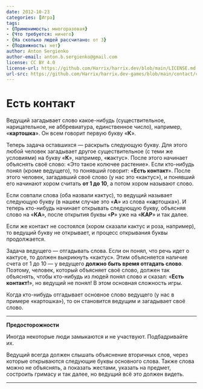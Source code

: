 ```yaml
---
date: 2012-10-23
categories: [Игра]
tags:
- {Применимость: многоразовая}
- {Что требуется: ничего}
- {На сколько людей рассчитано: от 3}
- {Подвижность: нет}
author: Anton Sergienko
author-email: anton.b.sergienko@gmail.com
license: CC BY 4.0
license-url: https://github.com/Harrix/harrix.dev/blob/main/LICENSE.md
url-src: https://github.com/Harrix/harrix.dev-games/blob/main/contact/contact.md
---
```


# Есть контакт

Ведущий загадывает слово какое-нибудь (существительное, нарицательное, не аббревиатура, единственное число), например, «**картошка**». Он всем говорит первую букву «**К**».

Теперь задача оставшихся — раскрыть следующую букву. Для этого любой человек загадывает другое существительное (с теми же условиями) на букву «**К**», например, «**к**актус». После этого начинает объяснять своё слово: «Это такое колючее растение». Если кто-нибудь понял (кроме ведущего), то понявший говорит: «**Есть контакт**». После этого человек, загадавший своё слово (у нас это «кактус»), и понявший его начинают хором считать **от 1 до 10**, а потом хором называют слово.

Если совпали слова (оба назвали кактус), то ведущий называет следующую букву (в нашем случае это «**А**» из слова «к**а**ртошка»). И теперь кто-нибудь начинает открывать следующую букву, объясняя слово на «**КА**», после открытия буквы «**Р**» уже на «**КАР**» и так далее.

Если же контакт не состоялся (хором сказали кактус и роза, например), то ведущий букву не открывает, и процесс открывания буквы продолжается.

Задача ведущего — отгадывать слова. Если он понял, что речь идет о кактусе, то должен выкрикнуть «кактус». Этим объясняется наличие счета от 1 до 10 — у ведущего **должно быть время отгадать слово**. Поэтому, человек, который объясняет своё слово, должен так объяснять, чтобы кто-нибудь из людей понял слово и сказал: «**Есть контакт!**», но ведущий не понял! В этом основная сложность игры.

Когда кто-нибудь отгадывает основное слово ведущего (у нас в примере «картошка»), то он становится ведущим и загадывает своё слово.

---

**Предосторожности** <!-- !warning -->

Иногда некоторые люди замыкаются и не участвуют. Подбадривайте их.

Ведущий всегда должен слышать объяснение вторичных слов, через которые открываются следующие буквы основного слова. Также слова можно не объяснять, а показать жестами, указать на предмет, состроить гримасу и так далее, но ведущий всё это должен видеть.

---
